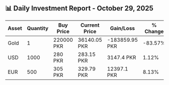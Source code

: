 ## 📊 Daily Investment Report - October 29, 2025

| Asset | Quantity | Buy Price | Current Price | Gain/Loss | % Change |
|-------|----------|-----------|----------------|------------|----------|
| Gold | 1 | 220000 PKR | 36140.05 PKR | -183859.95 PKR | -83.57% |
| USD | 1000 | 280 PKR | 283.15 PKR | 3147.4 PKR | 1.12% |
| EUR | 500 | 305 PKR | 329.79 PKR | 12397.1 PKR | 8.13% |
